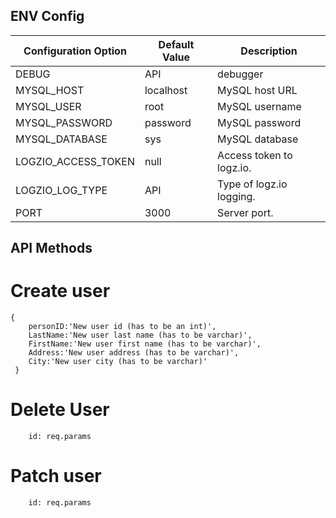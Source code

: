 ## ENV Config

| Configuration Option          | Default Value               | Description   
| ------------------------------|-----------------------------| --------------|
| DEBUG                         | API                         | debugger
| MYSQL_HOST                    | localhost                   | MySQL host URL
| MYSQL_USER                    | root                        | MySQL username
| MYSQL_PASSWORD                | password                    | MySQL password
| MYSQL_DATABASE                | sys                         | MySQL database
| LOGZIO_ACCESS_TOKEN           | null                        | Access token to logz.io.
| LOGZIO_LOG_TYPE               | API                         | Type of logz.io logging.
| PORT                          | 3000                        | Server port.

## API Methods

# Create user
```
{
    personID:'New user id (has to be an int)',
    LastName:'New user last name (has to be varchar)',
    FirstName:'New user first name (has to be varchar)',
    Address:'New user address (has to be varchar)',
    City:'New user city (has to be varchar)'
 }
```

# Delete User
```
    id: req.params
```
# Patch user
```
    id: req.params
```
